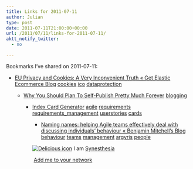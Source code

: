 ```yaml
---
title: Links for 2011-07-11
author: Julian
type: post
date: 2011-07-11T21:00:00+00:00
url: /2011/07/11/links-for-2011-07-11/
aktt_notify_twitter:
  - no

---
```

Bookmarks I&#8217;ve shared on 2011-07-11:

  * [EU Privacy and Cookies: A Very Inconvenient Truth &laquo; Get Elastic Ecommerce Blog][1] 
    [cookies][2] [ico][3] [dataprotection][4] </li> 
    
      * [Why You Should Plan To Self-Publish Pretty Much Forever][5] 
        [blogging][6] </li> 
        
          * [Index Card Generator][7] 
            [agile][8] [requirements][9] [requirements_management][10] [userstories][11] [cards][12] </li> 
            
              * [Naming names: helping Agile teams effectively deal with discussing individuals&rsquo; behaviour &laquo; Benjamin Mitchell&#8217;s Blog][13] 
                [behaviour][14] [teams][15] [management][16] [argyris][17] [people][18] </li> </ul> 
                
                <p class="deliciouslink">
                  <a href="http://del.icio.us/synesthesia" title="See all my bookmarks on del.icio.us"><img src="https://www.synesthesia.co.uk/images/deliciousicon.jpg" alt="Delicious icon" /></a>&nbsp;I am <a href="http://del.icio.us/synesthesia" title="See all my bookmarks on del.icio.us">Synesthesia</a>
                </p>
                
                <p class="deliciouslink">
                  <a href="http://del.icio.us/network?add=synesthesia" title="Add me to your del.icio.us network"><img src="https://www.synesthesia.co.uk/images/add.gif" alt="" /></a>&nbsp;<a href="http://del.icio.us/network?add=synesthesia" title="Add me to your del.icio.us network">Add me to your network</a>
                </p>

 [1]: http://www.getelastic.com/eu-privacy-and-cookies/?utm_source=rickmans.me
 [2]: http://www.delicious.com/synesthesia/cookies
 [3]: http://www.delicious.com/synesthesia/ico
 [4]: http://www.delicious.com/synesthesia/dataprotection
 [5]: http://thefuturebuzz.com/2011/07/11/self-publishing-is-timeless/?utm_source=feedburner
 [6]: http://www.delicious.com/synesthesia/blogging
 [7]: http://blogg.idg.se/agile/2011/06/27/visa-vad-du-gor-eller-dude-wheres-my-index-cards
 [8]: http://www.delicious.com/synesthesia/agile
 [9]: http://www.delicious.com/synesthesia/requirements
 [10]: http://www.delicious.com/synesthesia/requirements_management
 [11]: http://www.delicious.com/synesthesia/userstories
 [12]: http://www.delicious.com/synesthesia/cards
 [13]: http://blog.benjaminm.net/2011/07/11/naming-names-helping-agile-teams-effectively-deal-with-discussing-individuals-behaviour
 [14]: http://www.delicious.com/synesthesia/behaviour
 [15]: http://www.delicious.com/synesthesia/teams
 [16]: http://www.delicious.com/synesthesia/management
 [17]: http://www.delicious.com/synesthesia/argyris
 [18]: http://www.delicious.com/synesthesia/people